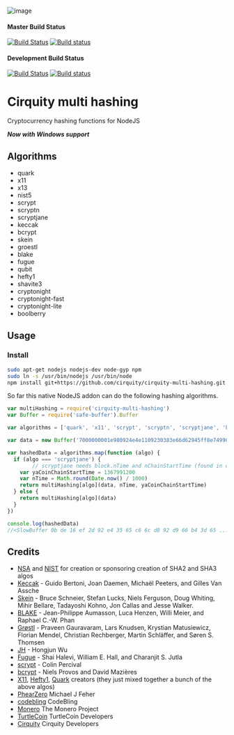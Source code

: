 ![image](https://cirquity.com/img/logo-small.png)

#### Master Build Status
[![Build Status](https://travis-ci.org/cirquity/cirquity-multi-hashing.svg?branch=master)](https://travis-ci.org/cirquity/cirquity-multi-hashing) [![Build status](https://ci.appveyor.com/api/projects/status/github/cirquity/cirquity-multi-hashing?branch=master&svg=true)](https://ci.appveyor.com/project/cirquity/cirquity-multi-hashing/branch/master)

#### Development Build Status
[![Build Status](https://travis-ci.org/cirquity/cirquity-multi-hashing.svg?branch=development)](https://travis-ci.org/cirquity/cirquity-multi-hashing) [![Build status](https://ci.appveyor.com/api/projects/status/github/cirquity/cirquity-multi-hashing?branch=development&svg=true)](https://ci.appveyor.com/project/cirquity/cirquity-multi-hashing/branch/development)

# Cirquity multi hashing

Cryptocurrency hashing functions for NodeJS

***Now with Windows support***

## Algorithms

* quark
* x11
* x13
* nist5
* scrypt
* scryptn
* scryptjane
* keccak
* bcrypt
* skein
* groestl
* blake
* fugue
* qubit
* hefty1
* shavite3
* cryptonight
* cryptonight-fast
* cryptonight-lite
* boolberry

## Usage

### Install

```bash
sudo apt-get nodejs nodejs-dev node-gyp npm
sudo ln -s /usr/bin/nodejs /usr/bin/node
npm install git+https://github.com/cirquity/cirquity-multi-hashing.git
```

So far this native NodeJS addon can do the following hashing algorithms.

```javascript
var multiHashing = require('cirquity-multi-hashing')
var Buffer = require('safe-buffer').Buffer

var algorithms = ['quark', 'x11', 'scrypt', 'scryptn', 'scryptjane', 'keccak', 'bcrypt', 'skein', 'blake']

var data = new Buffer('7000000001e980924e4e1109230383e66d62945ff8e749903bea4336755c00000000000051928aff1b4d72416173a8c3948159a09a73ac3bb556aa6bfbcad1a85da7f4c1d13350531e24031b939b9e2b', 'hex')

var hashedData = algorithms.map(function (algo) {
  if (algo === 'scryptjane') {
        // scryptjane needs block.nTime and nChainStartTime (found in coin source)
    var yaCoinChainStartTime = 1367991200
    var nTime = Math.round(Date.now() / 1000)
    return multiHashing[algo](data, nTime, yaCoinChainStartTime)
  } else {
    return multiHashing[algo](data)
  }
})

console.log(hashedData)
//<SlowBuffer 0b de 16 ef 2d 92 e4 35 65 c6 6c d8 92 d9 66 b4 3d 65 ..... >
```


## Credits

* [NSA](http://www.nsa.gov/) and [NIST](http://www.nist.gov/) for creation or sponsoring creation of SHA2 and SHA3 algos
* [Keccak](http://en.wikipedia.org/wiki/Keccak) - Guido Bertoni, Joan Daemen, Michaël Peeters, and Gilles Van Assche
* [Skein](http://en.wikipedia.org/wiki/Skein_(hash_function)) - Bruce Schneier, Stefan Lucks, Niels Ferguson, Doug Whiting, Mihir Bellare, Tadayoshi Kohno, Jon Callas and Jesse Walker.
* [BLAKE](http://en.wikipedia.org/wiki/BLAKE_(hash_function)) - Jean-Philippe Aumasson, Luca Henzen, Willi Meier, and Raphael C.-W. Phan
* [Grøstl](http://en.wikipedia.org/wiki/Gr%C3%B8stl) - Praveen Gauravaram, Lars Knudsen, Krystian Matusiewicz, Florian Mendel, Christian Rechberger, Martin Schläffer, and Søren S. Thomsen
* [JH](http://en.wikipedia.org/wiki/JH_(hash_function)) - Hongjun Wu
* [Fugue](http://en.wikipedia.org/wiki/Fugue_(hash_function)) - Shai Halevi, William E. Hall, and Charanjit S. Jutla
* [scrypt](http://en.wikipedia.org/wiki/Scrypt) - Colin Percival
* [bcrypt](http://en.wikipedia.org/wiki/Bcrypt) - Niels Provos and David Mazières
* [X11](http://www.darkcoin.io/), [Hefty1](http://heavycoin.github.io/about.html), [Quark](http://www.qrk.cc/) creators (they just mixed together a bunch of the above algos)
* [PhearZero](https://github.com/PhearZero) Michael J Feher
* [codebling](https://github.com/codebling) CodeBling
* [Monero](https://github.com/monero-project/monero) The Monero Project
* [TurtleCoin](https://github.com/turtlecoin) TurtleCoin Developers
* [Cirquity](https://github.com/cirquity) Cirquity Developers
